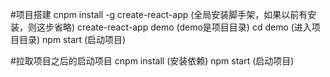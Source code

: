 <!--
 * @Description: 
 * @Author: 李方强
 * @Date: 2019-07-31 11:55:45
 * @LastEditTime: 2019-07-31 14:18:44
 * @LastEditors: 李方强
 -->
 #项目搭建
 cnpm install -g create-react-app (全局安装脚手架，如果以前有安装，则这步省略)
 create-react-app demo (demo是项目目录)
 cd demo (进入项目目录)
 npm start (启动项目)

 #拉取项目之后的启动项目
 cnpm install (安装依赖)
 npm start (启动项目)
